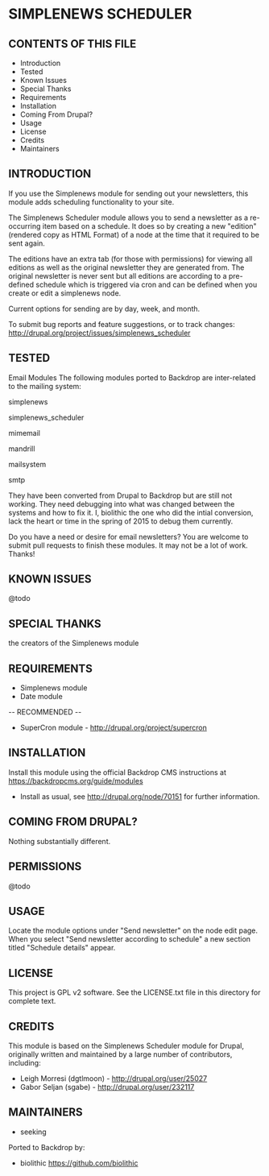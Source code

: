 SIMPLENEWS SCHEDULER
===================

CONTENTS OF THIS FILE
---------------------

 - Introduction
 - Tested
 - Known Issues
 - Special Thanks
 - Requirements
 - Installation
 - Coming From Drupal?
 - Usage
 - License
 - Credits
 - Maintainers

INTRODUCTION
------------

If you use the Simplenews module for sending out your newsletters, this module adds scheduling functionality to your site.

The Simplenews Scheduler module allows you to send a newsletter as a re-occurring item
based on a schedule. It does so by creating a new "edition" (rendered copy as HTML Format)
of a node at the time that it required to be sent again.

The editions have an extra tab (for those with permissions) for viewing all editions as well as
the original newsletter they are generated from. The original newsletter is never sent but all
editions are according to a pre-defined schedule which is triggered via cron and can be
defined when you create or edit a simplenews node.

Current options for sending are by day, week, and month.

To submit bug reports and feature suggestions, or to track changes:
http://drupal.org/project/issues/simplenews_scheduler

TESTED
-----

Email Modules
The following modules ported to Backdrop are inter-related to the mailing system:

simplenews

simplenews_scheduler

mimemail

mandrill

mailsystem

smtp

They have been converted from Drupal to Backdrop but are still not working.  They need debugging into what was changed between the systems and how to fix it. I, biolithic the one who did the intial conversion, lack the heart or time in the spring of 2015 to debug them currently.

Do you have a need or desire for email newsletters?  You are welcome to submit pull requests to finish these modules.  It may not be a lot of work.  Thanks!

KNOWN ISSUES
---------------------

@todo

SPECIAL THANKS
--------------

the creators of the Simplenews module

REQUIREMENTS
------------

* Simplenews module
* Date module

-- RECOMMENDED --

* SuperCron module - http://drupal.org/project/supercron

INSTALLATION
------------

Install this module using the official Backdrop CMS instructions at https://backdropcms.org/guide/modules

* Install as usual, see http://drupal.org/node/70151 for further information.

COMING FROM DRUPAL?
-------------------

Nothing substantially different.

PERMISSIONS
------------

@todo


USAGE
-----

Locate the module options under "Send newsletter" on the node edit page. When you select
"Send newsletter according to schedule" a new section titled "Schedule details" appear.

LICENSE
-------

This project is GPL v2 software. See the LICENSE.txt file in this directory for complete text.

CREDITS
-----------

This module is based on the Simplenews Scheduler module for Drupal, originally written and maintained by a large number of contributors, including:

- Leigh Morresi (dgtlmoon) - <http://drupal.org/user/25027>
- Gabor Seljan (sgabe) - <http://drupal.org/user/232117>

MAINTAINERS
-----------

- seeking

Ported to Backdrop by:

 - biolithic <https://github.com/biolithic>

